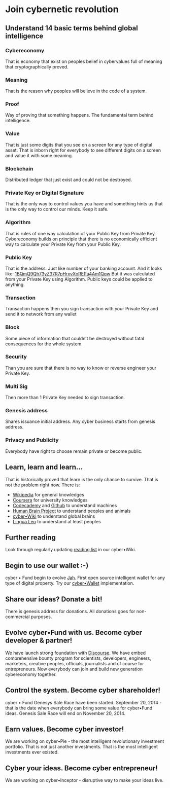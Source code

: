 # Join cybernetic revolution

## Understand 14 basic terms behind global intelligence

### Cybereconomy
That is economy that exist on peoples belief in cybervalues full of meaning that cryptographically proved.
### Meaning
That is the reason why peoples will believe in the code of a system.
### Proof
Way of proving that something happens. The fundamental term behind intelligence.
### Value
That is just some digits that you see on a screen for any type of digital asset. That is inborn right for everybody to see different digits on a screen and value it with some meaning.
### Blockchain
Distributed ledger that just exist and could not be destroyed.
### Private Key or Digital Signature
That is the only way to control values you have and something hints us that is the only way to control our minds. Keep it safe.
### Algorithm
That is rules of one way calculation of your Public Key from Private Key. Cybereconomy builds on principle that there is no economically efficient way to calculate your Private Key from your Public Key.
### Public Key
That is the address. Just like number of your banking account. And it looks like:
[1BQmQ9Qh73yZ37R7pHrxvXoREPa4Am1Qqw](https://www.coinprism.info/address/1BQmQ9Qh73yZ37R7pHrxvXoREPa4Am1Qqw)
But it was calculated from your Private Key using Algorithm.
Public keys could be applied to anything.
### Transaction
Transaction happens then you sign transaction with your Private Key and send it to network from any wallet
### Block
Some piece of information that couldn’t be destroyed without fatal consequences for the whole system.
### Security
Than you are sure that there is no way to know or reverse engineer your Private Key.
### Multi Sig
Then more than 1 Private Key needed to sign transaction.
### Genesis address
Shares issuance initial address. Any cyber business starts from genesis address.
### Privacy and Publicity
Everybody have right to choose remain private or become public.

## Learn, learn and learn...
That is historically proved that learn is the only chance to survive. That is not the problem right now. There is:
* [Wikipedia](https://en.wikipedia.org/wiki/Main_Page) for general knowledges
* [Coursera](https://www.coursera.org/) for university knowledges
* [Codecademy](http://www.codecademy.com/) and [Github](https://github.com/) to understand machines
* [Human Brain Project](https://www.humanbrainproject.eu/) to understand peoples and animals
* [cyber•Wiki](http://wiki.cyber.fund/Main_Page) to understand global brains
* [Lingua Leo](http://lingualeo.com/) to understand at least peoples

## Further reading
Look through regularly updating [reading list](http://wiki.cyber.fund/Reading_list) in our cyber•Wiki.

## Begin to use our wallet :-)
cyber • Fund begin to evolve [Jah](https://github.com/cyberFund/Jah). First open source intelligent wallet for any type of digital property. Try our [cyber•Wallet](http://wallet.cyber.fund) implementation.

## Share our ideas? Donate a bit!
There is genesis address for donations. All donations goes for non-commercial purposes.

## Evolve cyber•Fund with us. Become cyber developer & partner!
We have launch strong foundation with [Discourse](http://forum.cyber.fund/).
We have embed comprehensive bounty program for scientists, developers, engineers, marketers, creative peoples, officials, journalists and of course for entrepreneurs. Now everybody can join and build new generation cybereconomy together.

## Control the system. Become cyber shareholder!
cyber • Fund Genesys Sale Race have been started. September 20, 2014 - that is the date when everybody can bring some value for cyber•Fund ideas. Genesis Sale Race will end on November 20, 2014.

## Earn values. Become cyber investor!
We are working on cyber•Pie - the most intelligent revolutionary investment portfolio. That is not just another investments. That is the most intelligent investments ever existed.

## Cyber your ideas. Become cyber entrepreneur!
We are working on cyber•Inceptor - disruptive way to make your ideas live.